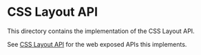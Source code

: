 # CSS Layout API

This directory contains the implementation of the CSS Layout API.

See [CSS Layout API](https://drafts.css-houdini.org/css-layout-api/) for the web exposed APIs this
implements.
